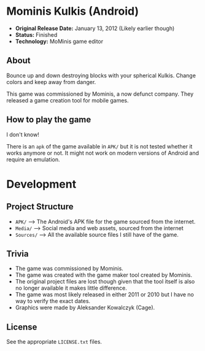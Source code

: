 # Mominis Kulkis (Android)

 - **Original Release Date:** January 13, 2012 (Likely earlier though)
 - **Status:** Finished
 - **Technology:** MoMinis game editor

## About
Bounce up and down destroying blocks with your spherical Kulkis. Change colors
and keep away from danger.

This game was commissioned by Mominis, a now defunct company. They released
a game creation tool for mobile games.

## How to play the game
I don't know!

There is an `apk` of the game available in `APK/` but it is not tested whether
it works anymore or not. It might not work on modern versions of Android and
require an emulation.

# Development

## Project Structure
 - `APK/` ⟶ The Android's APK file for the game sourced from the internet.
 - `Media/` ⟶ Social media and web assets, sourced from the internet
 - `Sources/` ⟶ All the available source files I still have of the game.

## Trivia
 - The game was commissioned by Mominis.
 - The game was created with the game maker tool created by Mominis.
 - The original project files are lost though given that the tool
   itself is also no longer available it makes little difference.
 - The game was most likely released in either 2011 or 2010 but I have no
   way to verify the exact dates.
 - Graphics were made by Aleksander Kowalczyk (Cage).

## License
See the appropriate `LICENSE.txt` files.